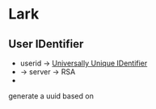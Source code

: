 # Lark 


## User IDentifier

+ userid -> [Universally Unique IDentifier][1]
+ -> server -> RSA 
+ 



generate a uuid based on 


[1]: https://www.ietf.org/rfc/rfc4122.txt
